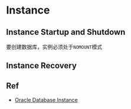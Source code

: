 # Instance

## Instance Startup and Shutdown

要创建数据库，实例必须处于`NOMOUNT`模式

## Instance Recovery


## Ref

- [Oracle Database Instance](https://docs.oracle.com/cd/E11882_01/server.112/e40540/startup.htm#CNCPT005)